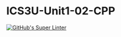 # ICS3U-Unit1-02-CPP

[![GitHub's Super Linter](https://github.com/Huzaifa-Khalid-2/ICS3U-Unit1-02-CPP/workflows/GitHub's%20Super%20Linter/badge.svg)](https://github.com/Huzaifa-Khalid-2/ICS3U-Unit1-02-CPP/actions)
